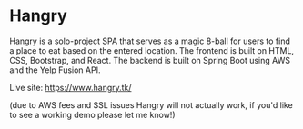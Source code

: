 # Hangry
Hangry is a solo-project SPA that serves as a magic 8-ball for users to find a place to eat based on the entered location. The frontend is built on HTML, CSS, Bootstrap, and React. The backend is built on Spring Boot using AWS and the Yelp Fusion API.

Live site: https://www.hangry.tk/

(due to AWS fees and SSL issues Hangry will not actually work, if you'd like to see a working demo please let me know!)
